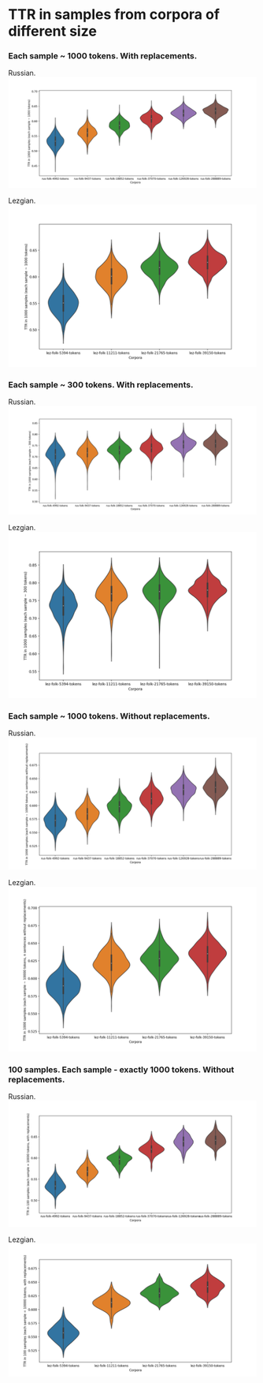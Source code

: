 # TTR in samples from corpora of different size


### Each sample ~ 1000 tokens. With replacements.

Russian.
![Figure 1](Figure_20_rus.png)

Lezgian.
![Figure 2](Figure_21_lez.png)


### Each sample ~ 300 tokens. With replacements.


Russian.
![Figure 3](Figure_20_rus_300.png)

Lezgian.
![Figure 4](Figure_21_lez_300.png)


### Each sample ~ 1000 tokens. Without replacements.

Russian.
![Figure 5](Figure_20_rus_without_replacements.png)

Lezgian.
![Figure 6](Figure_21_lez_without_replacements.png)


### 100 samples. Each sample - exactly 1000 tokens. Without replacements.

Russian.
![Figure 7](Figure_20_rus_exactly_1000_tokens.png)

Lezgian.
![Figure 8](Figure_21_lez_exactly_1000_tokens.png)




